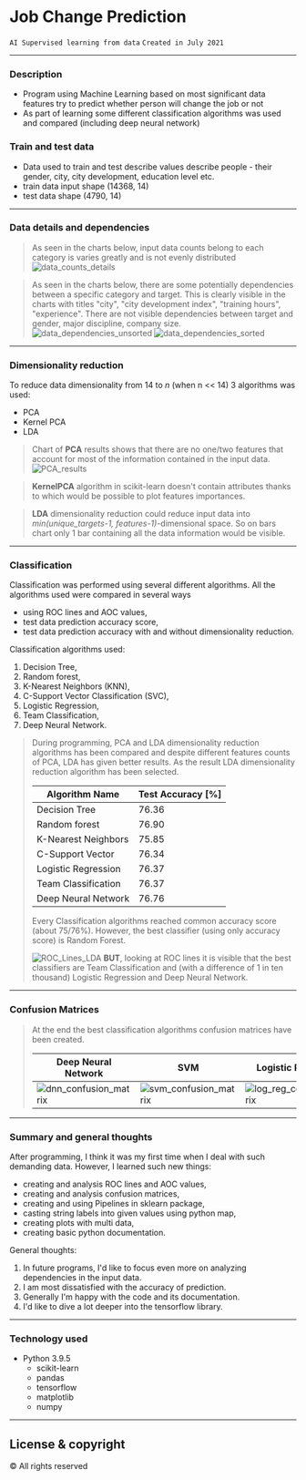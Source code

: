 # Job Change Prediction
```AI Supervised learning from data```
```Created in July 2021```

---

### Description
- Program using Machine Learning based on most significant data features try to predict whether person will change the job or not
- As part of learning some different classification algorithms was used and compared (including deep neural network)

### Train and test data
- Data used to train and test describe values describe people - their gender, city, city development, education level etc.
- train data input shape (14368, 14)
- test data shape (4790, 14)
---

### Data details and dependencies
> As seen in the charts below, input data counts belong to each category is varies greatly and is not evenly distributed
> ![data_counts_details](img/data_counts_details.png)

> As seen in the charts below, there are some potentially dependencies between a specific category and target. 
> This is clearly visible in the charts with titles "city", "city development index", "training hours", "experience".
> There are not visible dependencies between target and gender, major discipline, company size.
> ![data_dependencies_unsorted](img/data_dependencies_unsorted.png)
> ![data_dependencies_sorted](img/data_dependencies_sorted.png)

---

### Dimensionality reduction
To reduce data dimensionality from 14 to *n* (when n << 14) 3 algorithms was used:
* PCA
* Kernel PCA
* LDA

> Chart of **PCA** results shows that there are no one/two features that account for most of the information contained in the input data.
> ![PCA_results](img/PCA_histogram.png)

> **KernelPCA** algorithm in scikit-learn doesn't contain attributes thanks to which would be possible to plot features importances.

> **LDA** dimensionality reduction could reduce input data into *min(unique_targets-1, features-1)*-dimensional space. 
> So on bars chart only 1 bar containing all the data information would be visible.

---

### Classification
Classification was performed using several different algorithms. 
All the algorithms used were compared in several ways
+ using ROC lines and AOC values,
+ test data prediction accuracy score,
+ test data prediction accuracy with and without dimensionality reduction.

Classification algorithms used:
1. Decision Tree,
2. Random forest,
3. K-Nearest Neighbors (KNN),
4. C-Support Vector Classification (SVC),
5. Logistic Regression,
6. Team Classification,
7. Deep Neural Network.

> During programming, PCA and LDA dimensionality reduction algorithms has been compared and 
> despite different features counts of PCA, LDA has given better results. 
> As the result LDA dimensionality reduction algorithm has been selected.
> 
> Algorithm Name      | Test Accuracy \[%] |
> --------------------|--------------------|
> Decision Tree       |        76.36      |
> Random forest       |        76.90      |
> K-Nearest Neighbors |        75.85      |
> C-Support Vector    |        76.34      |
> Logistic Regression |        76.37      |
> Team Classification |        76.37      |
> Deep Neural Network |        76.76      |
> 
> Every Classification algorithms reached common accuracy score (about 75/76%). 
> However, the best classifier (using only accuracy score) is Random Forest.
> 
> ![ROC_Lines_LDA](img/lda_roc_comparison.png)
> **BUT**, looking at ROC lines it is visible that the best classifiers are Team Classification and (with a difference of 1 in ten thousand)
> Logistic Regression and Deep Neural Network.

---

### Confusion Matrices
> At the end the best classification algorithms confusion matrices have been created.
> 
> Deep Neural Network | SVM | Logistic Regression |
> --------------------|-----|---------------------|
> ![dnn_confusion_matrix](img/dnn_confusion_matrix.png) | ![svm_confusion_matrix](img/svm_confusion_matrix.png) | ![log_reg_confusion_matrix](img/log_reg_confusion_matrix.png) |

---

### Summary and general thoughts

After programming, I think it was my first time when I deal with such demanding data. 
However, I learned such new things:
+ creating and analysis ROC lines and AOC values, 
+ creating and analysis confusion matrices, 
+ creating and using Pipelines in sklearn package,
+ casting string labels into given values using python map,
+ creating plots with multi data,
+ creating basic python documentation.

General thoughts:
1. In future programs, I'd like to focus even more on analyzing dependencies in the input data. 
2. I am most dissatisfied with the accuracy of prediction.
3. Generally I'm happy with the code and its documentation. 
4. I'd like to dive a lot deeper into the tensorflow library.

---

### Technology used
+ Python 3.9.5
    + scikit-learn
    + pandas
    + tensorflow
    + matplotlib
    + numpy

---

## License & copyright
© All rights reserved
